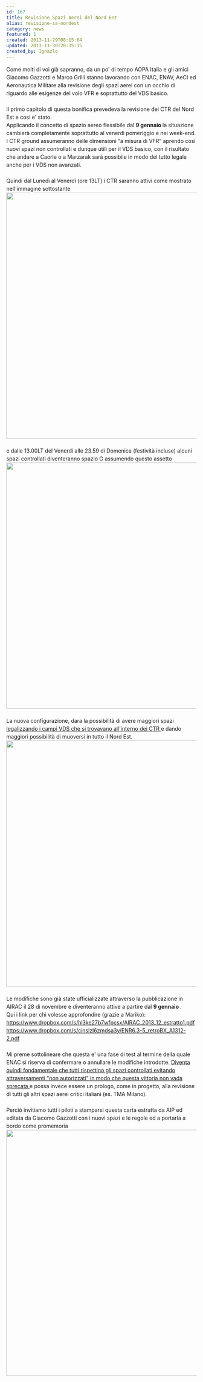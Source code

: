 ```yaml
---
id: 167
title: Revisione Spazi Aerei del Nord Est
alias: revisione-sa-nordest
category: news
featured: 1
created: 2013-11-29T08:15:04
updated: 2013-11-30T20:35:15
created_by: Ignazlo
---
```

<p style="line-height: 1.5em;">
 Come molti di voi già sapranno, da un po' di tempo AOPA Italia e gli amici Giacomo Gazzotti e Marco Grilli stanno lavorando con ENAC, ENAV, AeCI ed Aeronautica Militare alla revisione degli spazi aerei con un occhio di riguardo alle esigenze del volo VFR e soprattutto del VDS basico.
 <br/>
 <br/>
 Il primo capitolo di questa bonifica prevedeva la revisione dei CTR del Nord Est e cosi e' stato.
 <br/>
 Applicando il concetto di spazio aereo flessibile dal
 <strong>
  9 gennaio
 </strong>
 la situazione cambierà completamente soprattutto al venerdì pomeriggio e nei week-end.
 <br/>
 I CTR ground assumeranno delle dimensioni “a misura di VFR” aprendo così nuovi spazi non controllati e dunque utili per il VDS basico, con il risultato che andare a Caorle o a Marzarak sarà possibile in modo del tutto legale anche per i VDS non avanzati.
 <br/>
 <br/>
 Quindi dal Lunedì al Venerdì (ore 13LT) i CTR saranno attivi come mostrato nell'immagine sottostante
 <br/>
 <a href="images/stories/2013-revisione-sa-ne-newwrkdays-full.jpg" target="_blank">
  <img alt="" border="0" src="images/stories/2013-revisione-sa-ne-newwrkdays.jpg" width="650"/>
 </a>
 <br/>
 <br/>
 e dalle 13.00LT del Venerdì alle 23.59 di Domenica (festività incluse) alcuni spazi controllati diventeranno spazio G assumendo questo assetto
 <br/>
 <a href="images/stories/2013-revisione-sa-ne-newnonwrkdays-full.jpg" target="_blank">
  <img alt="" border="0" src="images/stories/2013-revisione-sa-ne-newnonwrkdays.jpg" width="650"/>
 </a>
 <br/>
 <br/>
 La nuova configurazione, dara la possibilità di avere maggiori spazi
 <a href="images/stories/2013-revisione-sa-ne-campiliberati.jpg" target="_blank">
  legalizzando i campi VDS che si trovavano all'interno dei CTR
 </a>
 e dando maggiori possibilità di muoversi in tutto il Nord Est.
 <br/>
 <a href="images/stories/2013-revisione-sa-ne-newroutes-full.jpg" target="_blank">
  <img alt="" border="0" src="images/stories/2013-revisione-sa-ne-newroutes.jpg" width="650"/>
 </a>
 <br/>
 <br/>
 Le modifiche sono già state ufficializzate attraverso la pubblicazione in AIRAC il 28 di novembre e diventeranno attive a partire dal
 <strong>
  9 gennaio
 </strong>
 .
 <br/>
 Qui i link per chi volesse approfondire (grazie a Mariko):
 <br/>
 <a href="https://www.dropbox.com/s/hl3ke27b7wfpcsx/AIRAC_2013_12_estratto1.pdf" target="_blank">
  https://www.dropbox.com/s/hl3ke27b7wfpcsx/AIRAC_2013_12_estratto1.pdf
 </a>
 <br/>
 <a href="https://www.dropbox.com/s/cinslzl6zmdsa3y/ENR6.3-5_retroBX_A1312-2.pdf" target="_blank">
  https://www.dropbox.com/s/cinslzl6zmdsa3y/ENR6.3-5_retroBX_A1312-2.pdf
 </a>
 <br/>
 <br/>
 Mi preme sottolineare che questa e' una fase di test al termine della quale ENAC si riserva di confermare o annullare le modifiche introdotte.
 <span style="text-decoration: underline;">
  Diventa quindi fondamentale che tutti rispettino gli spazi controllati evitando attraversamenti "non autorizzati" in modo che questa vittoria non vada sprecata
 </span>
 e possa invece essere un prologo, come in progetto, alla revisione di tutti gli altri spazi aerei critici italiani (es. TMA Milano).
 <br/>
 <br/>
 Perciò invitiamo tutti i piloti a stamparsi questa carta estratta da AIP ed editata da Giacomo Gazzotti con i nuovi spazi e le regole ed a portarla a bordo come promemoria
 <br/>
 <a href="images/stories/2013-enr6.3-5_nav-full.jpg" target="_blank">
  <img alt="" border="0" src="images/stories/2013-enr6.3-5_nav.jpg" width="650"/>
 </a>
</p>
